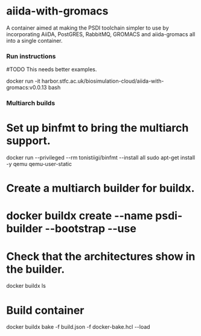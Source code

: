 # aiida-with-gromacs

A container aimed at making the PSDI toolchain simpler to use by incorporating
AiiDA, PostGRES, RabbitMQ, GROMACS and aiida-gromacs all into a single
container.

### Run instructions

#TODO This needs better examples.

docker run -it harbor.stfc.ac.uk/biosimulation-cloud/aiida-with-gromacs:v0.0.13 bash

### Multiarch builds

# Set up binfmt to bring the multiarch support.
docker run --privileged --rm tonistiigi/binfmt --install all
sudo apt-get install -y qemu qemu-user-static

# Create a multiarch builder for buildx.
# docker buildx create --name psdi-builder --bootstrap --use

# Check that the architectures show in the builder.
docker buildx ls

# Build container
docker buildx bake -f build.json -f docker-bake.hcl --load
